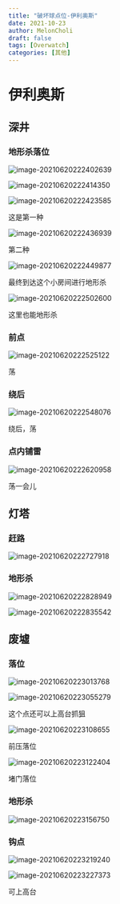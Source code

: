 ```yaml
---
title: "破坏球点位-伊利奥斯"
date: 2021-10-23
author: MelonCholi
draft: false
tags: [Overwatch]
categories: [其他]
---
```


# 伊利奥斯

## 深井

### 地形杀落位

![image-20210620222402639](http://markdown-1303167219.cos.ap-shanghai.myqcloud.com/image-20210620222402639.png)

![image-20210620222414350](http://markdown-1303167219.cos.ap-shanghai.myqcloud.com/image-20210620222414350.png)

![image-20210620222423585](http://markdown-1303167219.cos.ap-shanghai.myqcloud.com/image-20210620222423585.png)

这是第一种

![image-20210620222436939](http://markdown-1303167219.cos.ap-shanghai.myqcloud.com/image-20210620222436939.png)

第二种

![image-20210620222449877](http://markdown-1303167219.cos.ap-shanghai.myqcloud.com/image-20210620222449877.png)

最终到达这个小房间进行地形杀

![image-20210620222502600](http://markdown-1303167219.cos.ap-shanghai.myqcloud.com/image-20210620222502600.png)

这里也能地形杀

### 前点

![image-20210620222525122](http://markdown-1303167219.cos.ap-shanghai.myqcloud.com/image-20210620222525122.png)

荡

### 绕后

![image-20210620222548076](http://markdown-1303167219.cos.ap-shanghai.myqcloud.com/image-20210620222548076.png)

绕后，荡

### 点内铺雷

![image-20210620222620958](http://markdown-1303167219.cos.ap-shanghai.myqcloud.com/image-20210620222620958.png)

荡一会儿

## 灯塔

### 赶路

![image-20210620222727918](http://markdown-1303167219.cos.ap-shanghai.myqcloud.com/image-20210620222727918.png)

### 地形杀

![image-20210620222828949](http://markdown-1303167219.cos.ap-shanghai.myqcloud.com/image-20210620222828949.png)

![image-20210620222835542](http://markdown-1303167219.cos.ap-shanghai.myqcloud.com/image-20210620222835542.png)

## 废墟

### 落位

![image-20210620223013768](http://markdown-1303167219.cos.ap-shanghai.myqcloud.com/image-20210620223013768.png)

![image-20210620223055279](http://markdown-1303167219.cos.ap-shanghai.myqcloud.com/image-20210620223055279.png)

这个点还可以上高台抓狙

![image-20210620223108655](http://markdown-1303167219.cos.ap-shanghai.myqcloud.com/image-20210620223108655.png)

前压落位

![image-20210620223122404](http://markdown-1303167219.cos.ap-shanghai.myqcloud.com/image-20210620223122404.png)

堵门落位

### 地形杀

![image-20210620223156750](http://markdown-1303167219.cos.ap-shanghai.myqcloud.com/image-20210620223156750.png)

### 钩点

![image-20210620223219240](http://markdown-1303167219.cos.ap-shanghai.myqcloud.com/image-20210620223219240.png)

![image-20210620223227373](http://markdown-1303167219.cos.ap-shanghai.myqcloud.com/image-20210620223227373.png)

可上高台